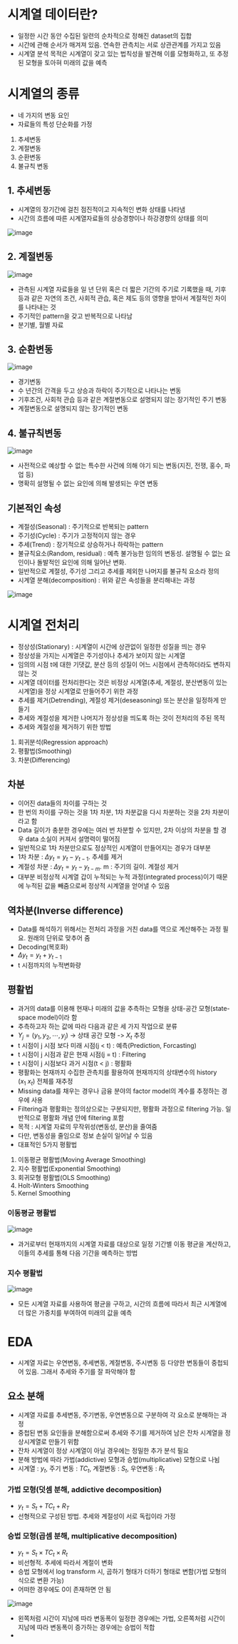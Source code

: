 # 시계열 데이터란?

- 일정한 시간 동안 수집된 일련의 순차적으로 정해진 dataset의 집합
- 시간에 관해 순서가 매겨져 있음. 연속한 관측치는 서로 상관관계를 가지고 있음
- 시계열 분석 목적은 시계열이 갖고 있는 법칙성을 발견해 이를 모형화하고, 또 추정된 모형을 토아혀 미래의 값을 예측

# 시계열의 종류
- 네 가지의 변동 요인
- 자료들의 특성 단순화를 가정
1. 추세변동
2. 계절변동
3. 순환변동
4. 불규칙 변동

## 1. 추세변동
- 시계열의 장기간에 걸친 점진적이고 지속적인 변화 상태를 나타냄
- 시간의 흐름에 따른 시계열자료들의 상승경향이나 하강경향의 상태를 의미

![image](https://github.com/as9786/ML-DLPratice/assets/80622859/4d2353cc-ed20-4313-bdcf-0a31e4af2199)

## 2. 계절변동

![image](https://github.com/as9786/ML-DLPratice/assets/80622859/35d91059-6ff5-4c00-8f4e-b5dbefd911a3)

- 관측된 시계열 자료들을 일 년 단위 혹은 더 짧은 기간의 주기로 기록했을 때, 기후 등과 같은 자연의 조건, 사회적 관습, 혹은 제도 등의 영향을 받아서 계절적인 차이를 나타내는 것
- 주기적인 pattern을 갖고 반복적으로 나타남
- 분기별, 월별 자료

## 3. 순환변동

![image](https://github.com/as9786/ML-DLPratice/assets/80622859/8113bd0e-5540-481c-8779-a34e7714d92c)

- 경기변동
- 수 년간의 간격을 두고 상승과 하락이 주기적으로 나타나는 변동
- 기후조건, 사회적 관습 등과 같은 계절변동으로 설명되지 않는 장기적인 주기 변동
- 계절변동으로 설명되지 않는 장기적인 변동

## 4. 불규칙변동

![image](https://github.com/as9786/ML-DLPratice/assets/80622859/7c648de2-307d-4b27-9e86-9eee9125326d)

- 사전적으로 예상할 수 없는 특수한 사건에 의해 야기 되는 변동(지진, 전쟁, 홍수, 파업 등)
- 명확히 설명될 수 없는 요인에 의해 발생되는 우연 변동

## 기본적인 속성
- 계절성(Seasonal) : 주기적으로 반복되는 pattern
- 주기성(Cycle) : 주기가 고정적이지 않는 경우
- 추세(Trend) : 장기적으로 상승하거나 하락하는 pattern
- 불규칙요소(Random, residual) : 예측 불가능한 임의의 변동성. 설명될 수 없는 요인이나 돌발적인 요인에 의해 일어난 변화.
- 일반적으로 계절성, 주기성 그리고 추세를 제외한 나머지를 불규칙 요소라 정의
- 시계열 분해(decomposition) : 위와 같은 속성들을 분리해내는 과정

![image](https://github.com/as9786/ML-DLPratice/assets/80622859/0910a201-443d-452d-8b9d-4778b569d250)

# 시계열 전처리
- 정상성(Stationary) : 시계열이 시간에 상관없이 일정한 성질을 띄는 경우
- 정상성을 가지는 시계열은 주기성이나 추세가 보이지 않는 시계열
- 임의의 시점 t에 대한 기댓값, 분산 등의 성질이 어느 시점에서 관측하더라도 변하지 않는 것
- 시계열 데이터를 전처리한다는 것은 비정상 시계열(추세, 계절성, 분산변동이 있는 시계열)을 정상 시계열로 만들어주기 위한 과정
- 추세를 제거(Detrending), 계절성 제거(deseasoning) 또는 분산을 일정하게 만들기
- 추세와 계절성을 제거한 나머지가 정상성을 띄도록 하는 것이 전처리의 주된 목적
- 추세와 계절성을 제거하기 위한 방법
1. 회귀분석(Regression approach)
2. 평활법(Smoothing)
3. 차분(Differencing)


## 차분
- 이어진 data들의 차이를 구하는 것
- 한 번의 차이를 구하는 것을 1차 차분, 1차 차분값을 다시 차분하는 것을 2차 차분이라고 함
- Data 길이가 충분한 경우에는 여러 번 차분할 수 있지만, 2차 이상의 차분을 할 경우 data 소실이 커져서 설명력이 떨어짐
- 일반적으로 1차 차분만으로도 정상적인 시계열이 만들어지는 경우가 대부분
- 1차 차분 : $\Delta y_t = y_t - y_{t-1}$. 추세를 제거
- 계절성 차분 :  $\Delta y_t = y_t - y_{t-m}$. m : 주기의 길이. 계절성 제거
- 대부분 비정상적 시계열 갑이 누적되는 누적 과정(integrated process)이기 때문에 누적된 값을 빼줌으로써 정상적 시계열을 얻어낼 수 있음

## 역차분(Inverse difference)
- Data를 해석하기 위해서는 전처리 과정을 거친 data를 역으로 계산해주는 과정 필요. 원래의 단위로 맞추어 줌
- Decoding(복호화)
- $\Delta y_t = y_t + y_{t-1}$
-  t 시점까지의 누적변화량

## 평활법
- 과거의 data를 이용해 현재나 미래의 값을 추측하는 모형을 상태-공간 모형(state-space model)이라 함
- 추측하고자 하는 값에 따라 다음과 같은 세 가지 작업으로 분류
- $Y_j = (y_1, y_2, \cdots, y_j)$ -> 상태 공간 모형 -> $X_t$ 추정
- t 시점이 j 시점 보다 미래 시점(j < t) : 예측(Prediction, Forcasting)
- t 시점이 j 시점과 같은 현재 시점(j = t) : Filtering
- t 시점이 j 시점보다 과거 시점(t < j) : 평활화
- 평활화는 현재까지 수집한 관측치를 활용하여 현재까지의 상태변수의 history $(x_1 ~ x_t)$ 전체를 재추정
- Missing data를 채우는 경우나 금융 분야의 factor model의 계수를 추정하는 경우에 사용
- Filtering과 평활화는 정의상으로는 구분되지만, 평활화 과정으로 filtering 가능. 일반적으로 평활화 개념 안에 filtering 포함
- 목적 : 시계열 자료의 무작위성(변동성, 분산)을 줄여줌
- 다만, 변동성을 줄임으로 정보 손실이 일어날 수 있음
- 대표적인 5가지 평활법
1. 이동평균 평활법(Moving Average Smoothing)
2. 지수 평활법(Exponential Smoothing)
3. 회귀모형 평활법(OLS Smoothing)
4. Holt-Winters Smoothing
5. Kernel Smoothing

### 이동평균 평활법

![image](https://github.com/as9786/ML-DLPratice/assets/80622859/22f363c0-cc6f-403c-a59c-2d495449bf9b)
- 과거로부터 현재까지의 시계열 자료를 대상으로 일정 기간별 이동 평균을 계산하고, 이들의 추세를 통해 다음 기간을 예측하는 방법

### 지수 평활법

![image](https://github.com/as9786/ML-DLPratice/assets/80622859/44a3eb9d-96a9-4137-9834-b00cab4c0210)

- 모든 시계열 자료를 사용하여 평균을 구하고, 시간의 흐름에 따라서 최근 시계열에 더 많은 가중치를 부여하여 미래의 값을 예측


# EDA
- 시계열 자료는 우연변동, 추세변동, 계절변동, 주시변동 등 다양한 변동들이 중첩되어 있음. 그래서 추세와 주기를 잘 파악해야 함

## 요소 분해
- 시계열 자료를 추세변동, 주기변동, 우연변동으로 구분하여 각 요소로 분해하는 과정
- 중첩된 변동 요인들을 분해함으로써 추세와 주기를 제거하여 남은 잔차 시계열을 정상시계열로 만들기 위함
- 잔차 시계열이 정상 시계열이 아닐 경우에는 정밀한 추가 분석 필요
- 분해 방법에 따라 가법(addictive) 모형과 승법(multiplicative) 모형으로 나뉨
- 시계열 : $y_t$, 주기 변동 : $TC_t$, 계절변동 : $S_t$, 우연변동 : $R_t$
### 가법 모형(덧셈 분해, addictive decomposition)
- $y_t = S_t + TC_t + R_T$
- 선형적으로 구성된 방법. 추세와 계절성이 서로 독립이라 가정

### 승법 모형(곱셈 분해, multiplicative decomposition)
- $y_t = S_t \times TC_t \times R_t$
- 비선형적. 추세에 따라서 계절이 변화
- 승법 모형에서 log transform 시, 곱하기 형태가 더하기 형태로 변함(가법 모형의 식으로 변환 가능)
- 어떠한 경우에도 0이 존재하면 안 됨

![image](https://github.com/as9786/ML-DLPratice/assets/80622859/18602258-0ca4-4a39-9f14-62e60e8fb36c)

- 왼쪽처럼 시간이 지남에 따라 변동폭이 일정한 경우에는 가법, 오른쪽처럼 시간이 지남에 따라 변동폭이 증가하는 경우에는 승법이 적합
- 




